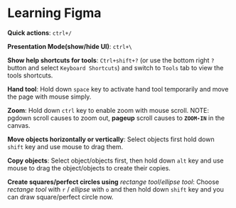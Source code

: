 # Learning Figma

**Quick actions**: `ctrl+/`

**Presentation Mode(show/hide UI)**: `ctrl+\`

**Show help shortcuts for tools**: `Ctrl+shift+?` (or use the bottom right `?` button and select `Keyboard Shortcuts`) and switch to `Tools` tab to view the tools shortcuts.

**Hand tool**: Hold down `space` key to activate hand tool temporarily and move the page with mouse simply.

**Zoom**: Hold down `ctrl` key to enable zoom with mouse scroll. NOTE: pgdown scroll causes to zoom out, **pageup** scroll causes to **`ZOOM-IN`** in the canvas.

**Move objects horizontally or vertically**: Select objects first hold down `shift` key and use mouse to drag them.

**Copy objects**: Select object/objects first, then hold down `alt` key and use mouse to drag the object/objects to create their copies.

**Create squares/perfect circles using** *rectange tool*/*ellipse tool*: Choose *rectange tool* with `r` / *ellipse* with `o` and then hold down `shift` key and you can draw square/perfect circle now.

